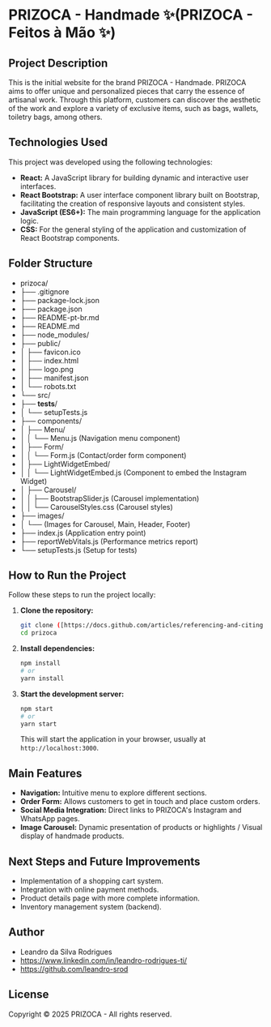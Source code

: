 # PRIZOCA - Handmade ✨(PRIZOCA - Feitos à Mão ✨)

## Project Description

This is the initial website for the brand PRIZOCA - Handmade.
PRIZOCA aims to offer unique and personalized pieces that carry the essence of artisanal work.
Through this platform, customers can discover the aesthetic of the work and explore a variety of exclusive items, such as bags, wallets, toiletry bags, among others.

## Technologies Used

This project was developed using the following technologies:

* **React:** A JavaScript library for building dynamic and interactive user interfaces.
* **React Bootstrap:** A user interface component library built on Bootstrap, facilitating the creation of responsive layouts and consistent styles.
* **JavaScript (ES6+):** The main programming language for the application logic.
* **CSS:** For the general styling of the application and customization of React Bootstrap components.

## Folder Structure
* prizoca/
* ├── .gitignore
* ├── package-lock.json
* ├── package.json
* ├── README-pt-br.md
* ├── README.md
* ├── node_modules/
* ├── public/
* │   ├── favicon.ico
* │   ├── index.html
* │   ├── logo.png
* │   ├── manifest.json
* │   └── robots.txt
* └── src/
* ├── __tests__/
* │   └── setupTests.js
* ├── components/
* │   ├── Menu/
* │   │   └── Menu.js (Navigation menu component)
* │   ├── Form/
* │   │   └── Form.js (Contact/order form component)
* │   ├── LightWidgetEmbed/
* │   │   └── LightWidgetEmbed.js (Component to embed the Instagram Widget)
* │   ├── Carousel/
* │   │   ├── BootstrapSlider.js (Carousel implementation)
* │   │   └── CarouselStyles.css (Carousel styles)
* ├── images/
* │   └── (Images for Carousel, Main, Header, Footer)
* ├── index.js (Application entry point)
* ├── reportWebVitals.js (Performance metrics report)
* └── setupTests.js (Setup for tests)

## How to Run the Project

Follow these steps to run the project locally:

1.  **Clone the repository:**
    ```bash
    git clone ([https://docs.github.com/articles/referencing-and-citing-content](https://docs.github.com/articles/referencing-and-citing-content))
    cd prizoca
    ```

2.  **Install dependencies:**
    ```bash
    npm install
    # or
    yarn install
    ```

3.  **Start the development server:**
    ```bash
    npm start
    # or
    yarn start
    ```

    This will start the application in your browser, usually at `http://localhost:3000`.

## Main Features

* **Navigation:** Intuitive menu to explore different sections.
* **Order Form:** Allows customers to get in touch and place custom orders.
* **Social Media Integration:** Direct links to PRIZOCA's Instagram and WhatsApp pages.
* **Image Carousel:** Dynamic presentation of products or highlights / Visual display of handmade products.

## Next Steps and Future Improvements

* Implementation of a shopping cart system.
* Integration with online payment methods.
* Product details page with more complete information.
* Inventory management system (backend).

## Author

* Leandro da Silva Rodrigues
* https://www.linkedin.com/in/leandro-rodrigues-ti/
* https://github.com/leandro-srod

## License
Copyright © 2025 PRIZOCA - All rights reserved.